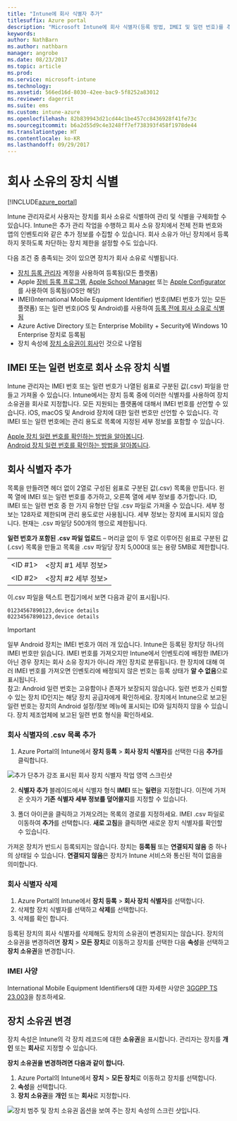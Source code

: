 ```yaml
---
title: "Intune에 회사 식별자 추가"
titlesuffix: Azure portal
description: "Microsoft Intune에 회사 식별자(등록 방법, IMEI 및 일련 번호)를 추가하는 방법을 알아봅니다. \""
keywords: 
author: NathBarn
ms.author: nathbarn
manager: angrobe
ms.date: 08/23/2017
ms.topic: article
ms.prod: 
ms.service: microsoft-intune
ms.technology: 
ms.assetid: 566ed16d-8030-42ee-bac9-5f8252a83012
ms.reviewer: dagerrit
ms.suite: ems
ms.custom: intune-azure
ms.openlocfilehash: 82b839943d21cd44c1be457cc8436928f41fe73c
ms.sourcegitcommit: b6a2d55d9c4e3248ff7ef738393f458f1978de44
ms.translationtype: HT
ms.contentlocale: ko-KR
ms.lasthandoff: 09/29/2017
---
```

# <a name="identify-devices-as-corporate-owned"></a>회사 소유의 장치 식별

[!INCLUDE[azure_portal](./includes/azure_portal.md)]

Intune 관리자로서 사용자는 장치를 회사 소유로 식별하여 관리 및 식별을 구체화할 수 있습니다. Intune은 추가 관리 작업을 수행하고 회사 소유 장치에서 전체 전화 번호와 앱의 인벤토리와 같은 추가 정보를 수집할 수 있습니다. 회사 소유가 아닌 장치에서 등록하지 못하도록 차단하는 장치 제한을 설정할 수도 있습니다.

다음 조건 중 충족되는 것이 있으면 장치가 회사 소유로 식별됩니다.

- [장치 등록 관리자](device-enrollment-manager-enroll.md) 계정을 사용하여 등록됨(모든 플랫폼)
- Apple [장비 등록 프로그램](device-enrollment-program-enroll-ios.md), [Apple School Manager](apple-school-manager-set-up-ios.md) 또는 [Apple Configurator](apple-configurator-enroll-ios.md)를 사용하여 등록됨(iOS만 해당)
- IMEI(International Mobile Equipment Identifier) 번호(IMEI 번호가 있는 모든 플랫폼) 또는 일련 번호(iOS 및 Android)를 사용하여 [등록 전에 회사 소유로 식별됨](#identify-corporate-owned-devices-with-imei-or-serial-number)
- Azure Active Directory 또는 Enterprise Mobility + Security에 Windows 10 Enterprise 장치로 등록됨
- 장치 속성에 [장치 소유권이 회사](#change-device-ownership)인 것으로 나열됨

## <a name="identify-corporate-owned-devices-with-imei-or-serial-number"></a>IMEI 또는 일련 번호로 회사 소유 장치 식별

Intune 관리자는 IMEI 번호 또는 일련 번호가 나열된 쉼표로 구분된 값(.csv) 파일을 만들고 가져올 수 있습니다. Intune에서는 장치 등록 중에 이러한 식별자를 사용하여 장치 소유권을 회사로 지정합니다. 모든 지원되는 플랫폼에 대해서 IMEI 번호를 선언할 수 있습니다. iOS, macOS 및 Android 장치에 대한 일련 번호만 선언할 수 있습니다. 각 IMEI 또는 일련 번호에는 관리 용도로 목록에 지정된 세부 정보를 포함할 수 있습니다.

<!-- When you upload serial numbers for company-owned iOS devices, they must be paired with a corporate enrollment profile. Devices must then be enrolled using either Apple’s device enrollment program (DEP) or Apple Configurator to have them appear as company-owned. -->

[Apple 장치 일련 번호를 확인하는 방법을 알아봅니다](https://support.apple.com/HT204308).<br>
[Android 장치 일련 번호를 확인하는 방법을 알아봅니다](https://support.google.com/store/answer/3333000).

## <a name="add-corporate-identifiers"></a>회사 식별자 추가
목록을 만들려면 헤더 없이 2열로 구성된 쉼표로 구분된 값(.csv) 목록을 만듭니다. 왼쪽 열에 IMEI 또는 일련 번호를 추가하고, 오른쪽 열에 세부 정보를 추가합니다. ID, IMEI 또는 일련 번호 중 한 가지 유형만 단일 .csv 파일로 가져올 수 있습니다. 세부 정보는 128자로 제한되며 관리 용도로만 사용됩니다. 세부 정보는 장치에 표시되지 않습니다. 현재는 .csv 파일당 500개의 행으로 제한됩니다.

**일련 번호가 포함된 .csv 파일 업로드** – 머리글 없이 두 열로 이루어진 쉼표로 구분된 값(.csv) 목록을 만들고 목록을 .csv 파일당 장치 5,000대 또는 용량 5MB로 제한합니다.

|||
|-|-|
|&lt;ID #1&gt;|&lt;장치 #1 세부 정보&gt;|
|&lt;ID #2&gt;|&lt;장치 #2 세부 정보&gt;|

이.csv 파일을 텍스트 편집기에서 보면 다음과 같이 표시됩니다.

```
01234567890123,device details
02234567890123,device details
```

> [!IMPORTANT]
> 일부 Android 장치는 IMEI 번호가 여러 개 있습니다. Intune은 등록된 장치당 하나의 IMEI 번호만 읽습니다. IMEI 번호를 가져오지만 Intune에서 인벤토리에 배정한 IMEI가 아닌 경우 장치는 회사 소유 장치가 아니라 개인 장치로 분류됩니다. 한 장치에 대해 여러 IMEI 번호를 가져오면 인벤토리에 배정되지 않은 번호는 등록 상태가 **알 수 없음**으로 표시됩니다.<br>
>참고: Android 일련 번호는 고유함이나 존재가 보장되지 않습니다. 일련 번호가 신뢰할 수 있는 장치 ID인지는 해당 장치 공급자에게 확인하세요.
>장치에서 Intune으로 보고된 일련 번호는 장치의 Android 설정/정보 메뉴에 표시되는 ID와 일치하지 않을 수 있습니다. 장치 제조업체에 보고된 일련 번호 형식을 확인하세요.

### <a name="add-a-csv-list-of-corporate-identifiers"></a>회사 식별자의 .csv 목록 추가

1. Azure Portal의 Intune에서 **장치 등록** > **회사 장치 식별자**를 선택한 다음 **추가**를 클릭합니다.

 ![추가 단추가 강조 표시된 회사 장치 식별자 작업 영역 스크린샷](./media/add-corp-id.png)

2. **식별자 추가** 블레이드에서 식별자 형식 **IMEI** 또는 **일련**을 지정합니다. 이전에 가져온 숫자가 **기존 식별자 세부 정보를 덮어쓸지**를 지정할 수 있습니다.

3. 폴더 아이콘을 클릭하고 가져오려는 목록의 경로를 지정하세요. IMEI .csv 파일로 이동하여 **추가**를 선택합니다. **새로 고침**을 클릭하면 새로운 장치 식별자를 확인할 수 있습니다.

가져온 장치가 반드시 등록되지는 않습니다. 장치는 **등록됨** 또는 **연결되지 않음** 중 하나의 상태일 수 있습니다. **연결되지 않음**은 장치가 Intune 서비스와 통신된 적이 없음을 의미합니다.

### <a name="delete-corporate-identifiers"></a>회사 식별자 삭제

1. Azure Portal의 Intune에서 **장치 등록** > **회사 장치 식별자**를 선택합니다.
2. 삭제할 장치 식별자를 선택하고 **삭제**를 선택합니다.
3. 삭제를 확인 합니다.

등록된 장치의 회사 식별자를 삭제해도 장치의 소유권이 변경되지는 않습니다. 장치의 소유권을 변경하려면 **장치** > **모든 장치**로 이동하고 장치를 선택한 다음 **속성**을 선택하고 **장치 소유권**을 변경합니다.

### <a name="imei-specifications"></a>IMEI 사양
International Mobile Equipment Identifiers에 대한 자세한 사양은 [3GGPP TS 23.003](https://portal.3gpp.org/desktopmodules/Specifications/SpecificationDetails.aspx?specificationId=729)을 참조하세요.

## <a name="change-device-ownership"></a>장치 소유권 변경

장치 속성은 Intune의 각 장치 레코드에 대한 **소유권**을 표시합니다. 관리자는 장치를 **개인** 또는 **회사**로 지정할 수 있습니다.

**장치 소유권을 변경하려면 다음과 같이 합니다.**
1. Azure Portal의 Intune에서 **장치** > **모든 장치**로 이동하고 장치를 선택합니다.
3. **속성**을 선택합니다.
4. **장치 소유권**을 **개인** 또는 **회사**로 지정합니다.

  ![장치 범주 및 장치 소유권 옵션을 보여 주는 장치 속성의 스크린 샷입니다.](./media/device-properties.png)
